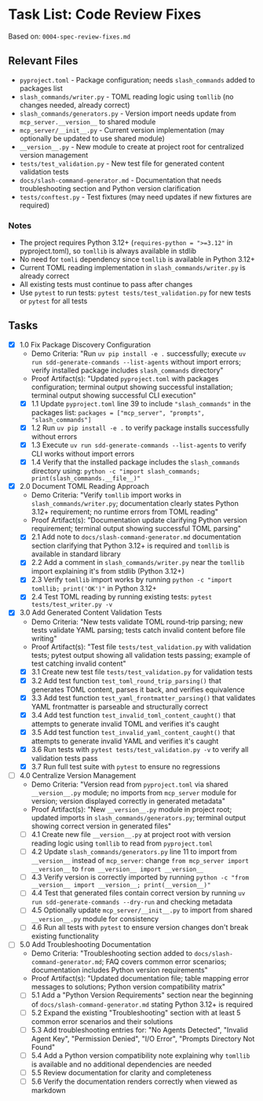 # Task List: Code Review Fixes

Based on: `0004-spec-review-fixes.md`

## Relevant Files

- `pyproject.toml` - Package configuration; needs `slash_commands` added to packages list
- `slash_commands/writer.py` - TOML reading logic using `tomllib` (no changes needed, already correct)
- `slash_commands/generators.py` - Version import needs update from `mcp_server.__version__` to shared module
- `mcp_server/__init__.py` - Current version implementation (may optionally be updated to use shared module)
- `__version__.py` - New module to create at project root for centralized version management
- `tests/test_validation.py` - New test file for generated content validation tests
- `docs/slash-command-generator.md` - Documentation that needs troubleshooting section and Python version clarification
- `tests/conftest.py` - Test fixtures (may need updates if new fixtures are required)

### Notes

- The project requires Python 3.12+ (`requires-python = ">=3.12"` in pyproject.toml), so `tomllib` is always available in stdlib
- No need for `tomli` dependency since `tomllib` is available in Python 3.12+
- Current TOML reading implementation in `slash_commands/writer.py` is already correct
- All existing tests must continue to pass after changes
- Use `pytest` to run tests: `pytest tests/test_validation.py` for new tests or `pytest` for all tests

## Tasks

- [x] 1.0 Fix Package Discovery Configuration
  - Demo Criteria: "Run `uv pip install -e .` successfully; execute `uv run sdd-generate-commands --list-agents` without import errors; verify installed package includes `slash_commands` directory"
  - Proof Artifact(s): "Updated `pyproject.toml` with packages configuration; terminal output showing successful installation; terminal output showing successful CLI execution"
  - [x] 1.1 Update `pyproject.toml` line 39 to include `"slash_commands"` in the packages list: `packages = ["mcp_server", "prompts", "slash_commands"]`
  - [x] 1.2 Run `uv pip install -e .` to verify package installs successfully without errors
  - [x] 1.3 Execute `uv run sdd-generate-commands --list-agents` to verify CLI works without import errors
  - [x] 1.4 Verify that the installed package includes the `slash_commands` directory using: `python -c "import slash_commands; print(slash_commands.__file__)"`

- [x] 2.0 Document TOML Reading Approach
  - Demo Criteria: "Verify `tomllib` import works in `slash_commands/writer.py`; documentation clearly states Python 3.12+ requirement; no runtime errors from TOML reading"
  - Proof Artifact(s): "Documentation update clarifying Python version requirement; terminal output showing successful TOML parsing"
  - [x] 2.1 Add note to `docs/slash-command-generator.md` documentation section clarifying that Python 3.12+ is required and `tomllib` is available in standard library
  - [x] 2.2 Add a comment in `slash_commands/writer.py` near the `tomllib` import explaining it's from stdlib (Python 3.12+)
  - [x] 2.3 Verify `tomllib` import works by running `python -c "import tomllib; print('OK')"` in Python 3.12+
  - [x] 2.4 Test TOML reading by running existing tests: `pytest tests/test_writer.py -v`

- [x] 3.0 Add Generated Content Validation Tests
  - Demo Criteria: "New tests validate TOML round-trip parsing; new tests validate YAML parsing; tests catch invalid content before file writing"
  - Proof Artifact(s): "Test file `tests/test_validation.py` with validation tests; pytest output showing all validation tests passing; example of test catching invalid content"
  - [x] 3.1 Create new test file `tests/test_validation.py` for validation tests
  - [x] 3.2 Add test function `test_toml_round_trip_parsing()` that generates TOML content, parses it back, and verifies equivalence
  - [x] 3.3 Add test function `test_yaml_frontmatter_parsing()` that validates YAML frontmatter is parseable and structurally correct
  - [x] 3.4 Add test function `test_invalid_toml_content_caught()` that attempts to generate invalid TOML and verifies it's caught
  - [x] 3.5 Add test function `test_invalid_yaml_content_caught()` that attempts to generate invalid YAML and verifies it's caught
  - [x] 3.6 Run tests with `pytest tests/test_validation.py -v` to verify all validation tests pass
  - [x] 3.7 Run full test suite with `pytest` to ensure no regressions

- [ ] 4.0 Centralize Version Management
  - Demo Criteria: "Version read from `pyproject.toml` via shared `__version__.py` module; no imports from `mcp_server` module for version; version displayed correctly in generated metadata"
  - Proof Artifact(s): "New `__version__.py` module in project root; updated imports in `slash_commands/generators.py`; terminal output showing correct version in generated files"
  - [ ] 4.1 Create new file `__version__.py` at project root with version reading logic using `tomllib` to read from `pyproject.toml`
  - [ ] 4.2 Update `slash_commands/generators.py` line 11 to import from `__version__` instead of `mcp_server`: change `from mcp_server import __version__` to `from __version__ import __version__`
  - [ ] 4.3 Verify version is correctly imported by running `python -c "from __version__ import __version__; print(__version__)"`
  - [ ] 4.4 Test that generated files contain correct version by running `uv run sdd-generate-commands --dry-run` and checking metadata
  - [ ] 4.5 Optionally update `mcp_server/__init__.py` to import from shared `__version__.py` module for consistency
  - [ ] 4.6 Run all tests with `pytest` to ensure version changes don't break existing functionality

- [ ] 5.0 Add Troubleshooting Documentation
  - Demo Criteria: "Troubleshooting section added to `docs/slash-command-generator.md`; FAQ covers common error scenarios; documentation includes Python version requirements"
  - Proof Artifact(s): "Updated documentation file; table mapping error messages to solutions; Python version compatibility matrix"
  - [ ] 5.1 Add a "Python Version Requirements" section near the beginning of `docs/slash-command-generator.md` stating Python 3.12+ is required
  - [ ] 5.2 Expand the existing "Troubleshooting" section with at least 5 common error scenarios and their solutions
  - [ ] 5.3 Add troubleshooting entries for: "No Agents Detected", "Invalid Agent Key", "Permission Denied", "I/O Error", "Prompts Directory Not Found"
  - [ ] 5.4 Add a Python version compatibility note explaining why `tomllib` is available and no additional dependencies are needed
  - [ ] 5.5 Review documentation for clarity and completeness
  - [ ] 5.6 Verify the documentation renders correctly when viewed as markdown
